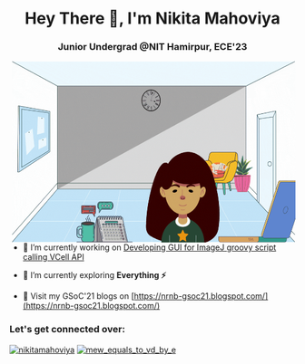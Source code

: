 <h1 align="center">Hey There 👋, I'm Nikita Mahoviya</h1>
<h3 align="center">Junior Undergrad @NIT Hamirpur, ECE'23</h3>
<img align="right"alt="GIF" src="https://github.com/nikitamahoviya/nikitamahoviya/blob/main/Nikita.gif?raw=true"width="500" height="320" />

- 🔭 I’m currently working on [Developing GUI for ImageJ groovy script calling VCell API](https://github.com/nrnb/GoogleSummerOfCode/issues/148)

- 🌱 I’m currently exploring **Everything ⚡**

- 📝 Visit my GSoC'21 blogs on [https://nrnb-gsoc21.blogspot.com/](https://nrnb-gsoc21.blogspot.com/)

<h3 align="left">Let's get connected over:</h3>
<p align="left">
<a href="https://www.linkedin.com/in/nikita-mahoviya-28034b171/" target="blank"><img align="center" src="https://cdn.jsdelivr.net/npm/simple-icons@3.0.1/icons/linkedin.svg" alt="nikitamahoviya" height="30" width="40" /></a>
<a href="https://www.instagram.com/mew_equals_to_vd_by_e/" target="blank"><img align="center" src="https://cdn.jsdelivr.net/npm/simple-icons@3.0.1/icons/instagram.svg" alt="mew_equals_to_vd_by_e" height="30" width="40" /></a>
